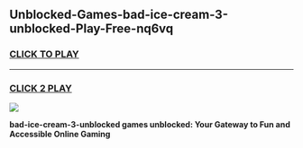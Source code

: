 
## Unblocked-Games-bad-ice-cream-3-unblocked-Play-Free-nq6vq
<h3>
<a href="https://premium76.site?title=bad-ice-cream-3-unblocked&ref=23A">CLICK TO PLAY</a></h3>
<hr>

<h3>
<a href="https://premium76.site?title=bad-ice-cream-3-unblocked&ref=23A">CLICK 2 PLAY</a>
  
</h3>

<a href="https://premium76.site?title=bad-ice-cream-3-unblocked&ref=23A"><img src="https://clearcache.store/games.png"></a>


**bad-ice-cream-3-unblocked games unblocked: Your Gateway to Fun and Accessible Online Gaming**
